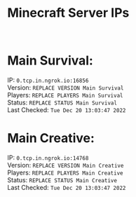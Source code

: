 
# Minecraft Server IPs

</br><h1>Main Survival:</h1>IP: `0.tcp.in.ngrok.io:16856` </br> Version: `REPLACE VERSION Main Survival` </br> Players: `REPLACE PLAYERS Main Survival` </br> Status: `REPLACE STATUS Main Survival` </br> Last Checked: `Tue Dec 20 13:03:47 2022`
</br><h1>Main Creative:</h1>IP: `0.tcp.in.ngrok.io:14768` </br> Version: `REPLACE VERSION Main Creative` </br> Players: `REPLACE PLAYERS Main Creative` </br> Status: `REPLACE STATUS Main Creative` </br> Last Checked: `Tue Dec 20 13:03:47 2022`
